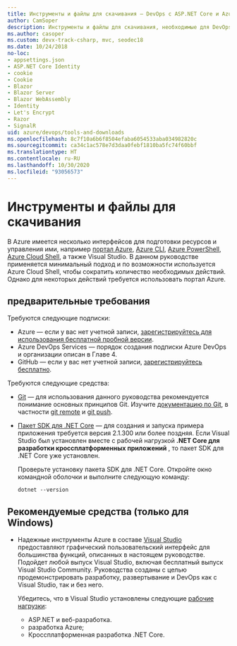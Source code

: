 ```yaml
---
title: Инструменты и файлы для скачивания — DevOps с ASP.NET Core и Azure
author: CamSoper
description: Инструменты и файлы для скачивания, необходимые для DevOps с ASP.NET Core и Azure.
ms.author: casoper
ms.custom: devx-track-csharp, mvc, seodec18
ms.date: 10/24/2018
no-loc:
- appsettings.json
- ASP.NET Core Identity
- cookie
- Cookie
- Blazor
- Blazor Server
- Blazor WebAssembly
- Identity
- Let's Encrypt
- Razor
- SignalR
uid: azure/devops/tools-and-downloads
ms.openlocfilehash: 8c7f10a6b6f8504efaba6054533aba034982820c
ms.sourcegitcommit: ca34c1ac578e7d3daa0febf1810ba5fc74f60bbf
ms.translationtype: HT
ms.contentlocale: ru-RU
ms.lasthandoff: 10/30/2020
ms.locfileid: "93056573"
---
```

# <a name="tools-and-downloads"></a>Инструменты и файлы для скачивания

В Azure имеется несколько интерфейсов для подготовки ресурсов и управления ими, например [портал Azure](https://portal.azure.com), [Azure CLI](/cli/azure/), [Azure PowerShell](/powershell/azure/overview), [Azure Cloud Shell](https://shell.azure.com/bash), а также Visual Studio. В данном руководстве применяется минимальный подход и по возможности используется Azure Cloud Shell, чтобы сократить количество необходимых действий. Однако для некоторых действий требуется использовать портал Azure.

## <a name="prerequisites"></a>предварительные требования

Требуются следующие подписки:

* Azure &mdash; если у вас нет учетной записи, [зарегистрируйтесь для использования бесплатной пробной версии](https://azure.microsoft.com/free/dotnet/).
* Azure DevOps Services &mdash; порядок создания подписки Azure DevOps и организации описан в Главе 4.
* GitHub &mdash; если у вас нет учетной записи, [зарегистрируйтесь бесплатно](https://github.com/join).

Требуются следующие средства:

* [Git](https://git-scm.com/downloads) &mdash; для использования данного руководства рекомендуется понимание основных принципов Git. Изучите [документацию по Git](https://git-scm.com/doc), в частности [git remote](https://git-scm.com/docs/git-remote) и [git push](https://git-scm.com/docs/git-push).
* [Пакет SDK для .NET Core](https://dotnet.microsoft.com/download/) &mdash; для создания и запуска примера приложения требуется версия 2.1.300 или более поздняя. Если Visual Studio был установлен вместе с рабочей нагрузкой **.NET Core для разработки кроссплатформенных приложений** , то пакет SDK для .NET Core уже установлен.

    Проверьте установку пакета SDK для .NET Core. Откройте окно командной оболочки и выполните следующую команду:

    ```dotnetcli
    dotnet --version
    ```

## <a name="recommended-tools-windows-only"></a>Рекомендуемые средства (только для Windows)

* Надежные инструменты Azure в составе [Visual Studio](https://visualstudio.microsoft.com) предоставляют графический пользовательский интерфейс для большинства функций, описанных в настоящем руководстве. Подойдет любой выпуск Visual Studio, включая бесплатный выпуск Visual Studio Community. Руководства созданы с целью продемонстрировать разработку, развертывание и DevOps как с Visual Studio, так и без него.

  Убедитесь, что в Visual Studio установлены следующие [рабочие нагрузки](/visualstudio/install/modify-visual-studio):

  * ASP.NET и веб-разработка.
  * разработка Azure;
  * Кроссплатформенная разработка .NET Core.
